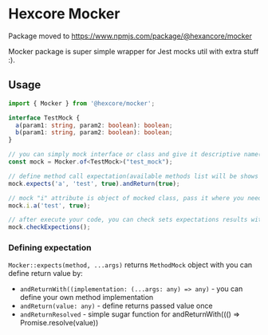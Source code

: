 # Hexcore Mocker

Package moved to https://www.npmjs.com/package/@hexancore/mocker


Mocker package is super simple wrapper for Jest mocks util with extra stuff :).

## Usage

```ts
import { Mocker } from '@hexcore/mocker';

interface TestMock {
  a(param1: string, param2: boolean): boolean;
  b(param1: string, param2: boolean): boolean;
}

// you can simply mock interface or class and give it descriptive name(used in errors)
const mock = Mocker.of<TestMock>("test_mock");

// define method call expectation(available methods list will be shows in VS)
mock.expects('a', 'test', true).andReturn(true);

// mock "i" attribute is object of mocked class, pass it where you need
mock.i.a('test', true);

// after execute your code, you can check sets expectations results with it(for many tests call it in jest "afterEach")
mock.checkExpections();
```

### Defining expectation

`Mocker::expects(method, ...args)` returns `MethodMock` object with you can define return value by:
*  `andReturnWith((implementation: (...args: any) => any)` - you can define your own method implementation
*  `andReturn(value: any)` - define returns passed value once
*  `andReturnResolved` - simple sugar function for andReturnWith((() => Promise.resolve(value))
